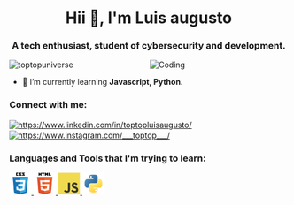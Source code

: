 <h1 align="center">Hii 👋, I'm Luis augusto</h1>
<h3 align="center">A tech enthusiast, student of cybersecurity and development.</h3>
<img align="right" alt="Coding" width="250" src="https://www.icegif.com/wp-content/uploads/2022/12/icegif-502.gif">
<p align="left"> <img src="https://komarev.com/ghpvc/?username=toptopuniverse&label=Profile%20views&color=0e75b6&style=flat" alt="toptopuniverse" /> </p>

- 🌱 I’m currently learning **Javascript, Python**.

<h3 align="left">Connect with me:</h3>
<p align="left">
<a href="https://linkedin.com/in/toptopluisaugusto/" target="blank"><img align="center" src="https://raw.githubusercontent.com/rahuldkjain/github-profile-readme-generator/master/src/images/icons/Social/linked-in-alt.svg" alt="https://www.linkedin.com/in/toptopluisaugusto/" height="30" width="40" /></a>
<a href="https://www.instagram.com/___toptop___/" target="blank"><img align="center" src="https://raw.githubusercontent.com/rahuldkjain/github-profile-readme-generator/master/src/images/icons/Social/instagram.svg" alt="https://www.instagram.com/___toptop___/" height="30" width="40" /></a>
</p>

<h3 align="left">Languages and Tools that I'm trying to learn:</h3>
<p align="left"> <a href="https://www.w3schools.com/css/" target="_blank" rel="noreferrer"> <img src="https://raw.githubusercontent.com/devicons/devicon/master/icons/css3/css3-original-wordmark.svg" alt="css3" width="40" height="40"/> </a> <a href="https://www.w3.org/html/" target="_blank" rel="noreferrer"> <img src="https://raw.githubusercontent.com/devicons/devicon/master/icons/html5/html5-original-wordmark.svg" alt="html5" width="40" height="40"/> </a> <a href="https://developer.mozilla.org/en-US/docs/Web/JavaScript" target="_blank" rel="noreferrer"> <img src="https://raw.githubusercontent.com/devicons/devicon/master/icons/javascript/javascript-original.svg" alt="javascript" width="40" height="40"/> </a> <a href="https://www.python.org" target="_blank" rel="noreferrer"> <img src="https://raw.githubusercontent.com/devicons/devicon/master/icons/python/python-original.svg" alt="python" width="40" height="40"/> </a> </p>
